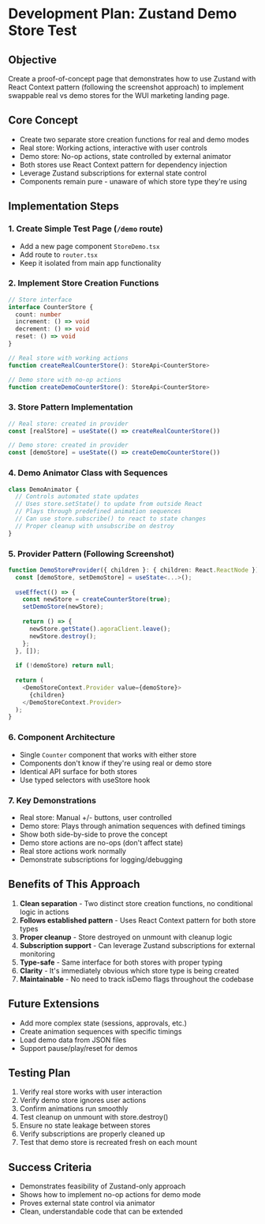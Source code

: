 # Development Plan: Zustand Demo Store Test

## Objective
Create a proof-of-concept page that demonstrates how to use Zustand with React Context pattern (following the screenshot approach) to implement swappable real vs demo stores for the WUI marketing landing page.

## Core Concept
- Create two separate store creation functions for real and demo modes
- Real store: Working actions, interactive with user controls
- Demo store: No-op actions, state controlled by external animator
- Both stores use React Context pattern for dependency injection
- Leverage Zustand subscriptions for external state control
- Components remain pure - unaware of which store type they're using

## Implementation Steps

### 1. Create Simple Test Page (`/demo` route)
- Add a new page component `StoreDemo.tsx`
- Add route to `router.tsx`
- Keep it isolated from main app functionality

### 2. Implement Store Creation Functions
```typescript
// Store interface
interface CounterStore {
  count: number
  increment: () => void
  decrement: () => void
  reset: () => void
}

// Real store with working actions
function createRealCounterStore(): StoreApi<CounterStore>

// Demo store with no-op actions
function createDemoCounterStore(): StoreApi<CounterStore>
```

### 3. Store Pattern Implementation
```typescript
// Real store: created in provider
const [realStore] = useState(() => createRealCounterStore())

// Demo store: created in provider
const [demoStore] = useState(() => createDemoCounterStore())
```

### 4. Demo Animator Class with Sequences
```typescript
class DemoAnimator {
  // Controls automated state updates
  // Uses store.setState() to update from outside React
  // Plays through predefined animation sequences
  // Can use store.subscribe() to react to state changes
  // Proper cleanup with unsubscribe on destroy
}
```

### 5. Provider Pattern (Following Screenshot)
```typescript
function DemoStoreProvider({ children }: { children: React.ReactNode }) {
  const [demoStore, setDemoStore] = useState<...>();
  
  useEffect(() => {
    const newStore = createCounterStore(true);
    setDemoStore(newStore);
    
    return () => {
      newStore.getState().agoraClient.leave();
      newStore.destroy();
    };
  }, []);
  
  if (!demoStore) return null;
  
  return (
    <DemoStoreContext.Provider value={demoStore}>
      {children}
    </DemoStoreContext.Provider>
  );
}
```

### 6. Component Architecture
- Single `Counter` component that works with either store
- Components don't know if they're using real or demo store
- Identical API surface for both stores
- Use typed selectors with useStore hook

### 7. Key Demonstrations
- Real store: Manual +/- buttons, user controlled
- Demo store: Plays through animation sequences with defined timings
- Show both side-by-side to prove the concept
- Demo store actions are no-ops (don't affect state)
- Real store actions work normally
- Demonstrate subscriptions for logging/debugging

## Benefits of This Approach
1. **Clean separation** - Two distinct store creation functions, no conditional logic in actions
2. **Follows established pattern** - Uses React Context pattern for both store types
3. **Proper cleanup** - Store destroyed on unmount with cleanup logic
4. **Subscription support** - Can leverage Zustand subscriptions for external monitoring
5. **Type-safe** - Same interface for both stores with proper typing
6. **Clarity** - It's immediately obvious which store type is being created
7. **Maintainable** - No need to track isDemo flags throughout the codebase

## Future Extensions
- Add more complex state (sessions, approvals, etc.)
- Create animation sequences with specific timings
- Load demo data from JSON files
- Support pause/play/reset for demos

## Testing Plan
1. Verify real store works with user interaction
2. Verify demo store ignores user actions
3. Confirm animations run smoothly
4. Test cleanup on unmount with store.destroy()
5. Ensure no state leakage between stores
6. Verify subscriptions are properly cleaned up
7. Test that demo store is recreated fresh on each mount

## Success Criteria
- Demonstrates feasibility of Zustand-only approach
- Shows how to implement no-op actions for demo mode
- Proves external state control via animator
- Clean, understandable code that can be extended